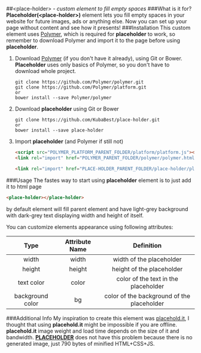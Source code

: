 ##&lt;place-holder&gt; - *custom element to fill empty spaces*
###What is it for?
**Placeholder(&lt;place-holder&gt;)** element lets you fill empty spaces in your website for future images, ads or anything else. Now you can set up your page without content and see how it presents!
###Installation
This custom element uses [Polymer](http://www.polymer-project.org/), which is required for **placeholder** to work, so remember to download Polymer and import it to the page before using **placeholder**.

1. Download [Polymer](http://www.polymer-project.org/) (if you don't have it already), using Git or Bower. **Placeholder** uses only basics of Polymer, so you don't have to download whole project.

    ```
	git clone https://github.com/Polymer/polymer.git
	git clone https://github.com/Polymer/platform.git
	or
	bower install --save Polymer/polymer
	```
2. Download **placeholder** using Git or Bower

	```
	git clone https://github.com/KubaBest/place-holder.git
	or
	bower install --save place-holder
	```
3. Import **placeholder** (and Polymer if still not)

	```html
	<script src="POLYMER_PLATFORM_PARENT_FOLDER/platform/platform.js"></script>
	<link rel="import" href="POLYMER_PARENT_FOLDER/polymer/polymer.html">

	<link rel="import" href="PLACE-HOLDER_PARENT_FOLDER/place-holder/place-holder.html">
	```
	
###Usage
The fastes way to start using **placeholder** element is to just add it to html page  
```html
<place-holder></place-holder>
```  
by default element will fill parent element and have light-grey background with dark-grey text displaying width and height of itself.

You can customize elements appearance using following attributes:

|Type            |Attribute Name|Definition                                |
|:--------------:|:------------:|:----------------------------------------:|
|width           |width         |width of the placeholder                  |
|height          |height        |height of the placeholder                 |
|text color      |color         |color of the text in the placeholder      |
|background color|bg            |color of the background of the placeholder|

###Additional Info
My inspiration to create this element was [placehold.it](placehold.it), I thought that using **placehold.it** might be impossible if you are offline. **placehold.it** image weight and load time depends on the size of it and bandwidth. **[PLACEHOLDER](https://github.com/KubaBest/place-holder)** does not have this problem because there is no generated image, just 790 bytes of minified HTML+CSS+JS.
